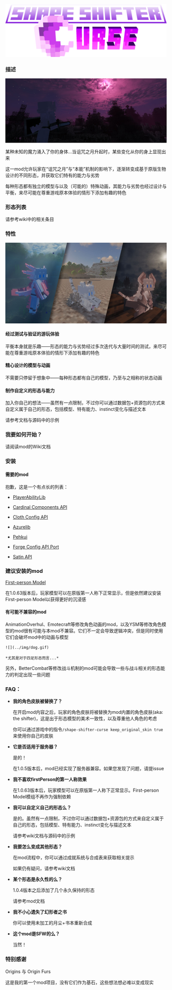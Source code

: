 ![](../img/Banner.png)



### 描述

![](../img/img2.jpg)

某种未知的魔力涌入了你的身体…当诅咒之月升起时，某些变化从你的身上显现出来

这一mod允许玩家在“诅咒之月”与“本能”机制的影响下，逐渐转变成基于原版生物设计的不同形态，并获取它们特有的能力与劣势

每种形态都有独立的模型与以及（可能的）特殊动画，其能力与劣势也经过设计与平衡，来尽可能在尊重游戏原本体验的情形下添加有趣的特色

### 形态列表

请参考wiki中的相关条目

### 特性

![](../img/img1.jpg)

#### 经过测试与验证的游玩体验

平衡本身就是乐趣——形态的能力与劣势经过多次迭代与大量时间的测试，来尽可能在尊重游戏原本体验的情形下添加有趣的特色

#### 精心设计的模型与动画

不需要只停留于想象中——每种形态都有自己的模型，乃至与之相称的状态动画

#### 制作自定义的形态与能力

加入你自己的想法——虽然有一点限制，不过你可以通过数据包+资源包的方式来自定义属于自己的形态，包括模型、特有能力、instinct变化与描述文本

请参考文档与源码中的示例

### 我要如何开始？

请阅读mod的Wiki文档

### 安装

#### 需要的mod

抱歉，这是一个有点长的列表：

- [PlayerAbilityLib](https://www.curseforge.com/minecraft/mc-mods/pal)

- [Cardinal Components API](https://www.curseforge.com/minecraft/mc-mods/cardinal-components-api)

- [Cloth Config API](https://www.curseforge.com/minecraft/mc-mods/cloth-config)

- [Azurelib](https://www.curseforge.com/minecraft/mc-mods/azurelib)

- [Pehkui](https://www.curseforge.com/minecraft/mc-mods/pehkui)

- [Forge Config API Port](https://www.curseforge.com/minecraft/mc-mods/forge-config-api-port-fabric)

- [Satin API](https://www.curseforge.com/minecraft/mc-mods/satin-api)

### 建议安装的mod

[First-person Model](https://www.curseforge.com/minecraft/mc-mods/first-person-model)

在1.0.63版本后，玩家模型可以在原版第一人称下正常显示，但是依然建议安装First-person Model以获得更好的沉浸感

#### 有可能不兼容的mod

AnimationOverhul、Emotecraft等修改角色动画的mod，以及YSM等修改角色模型的mod很有可能与本mod不兼容。它们不一定会导致逻辑冲突，但是同时使用它们会破坏mod中的动画与模型

    ![](../img/dog.gif)

    *尤其是对于四足形态而言...*

另外，BetterCombat等修改战斗机制的mod可能会导致一些与战斗相关的形态能力的判定出现一些问题

### FAQ：

- **我的角色皮肤被替换了？**

    在开启mod内容之后，玩家的角色皮肤将被替换为mod内置的角色皮肤(aka: the shifter)，这是出于形态模型的美术一致性，以及尊重他人角色的考虑

    你可以通过游戏中的指令`/shape-shifter-curse keep_original_skin true`来使用你自己的皮肤

- **它是否适用于服务器？**

   是的！

   在1.0.5版本后，mod已经实现了服务器兼容。如果您发现了问题，请提issue

- **我不喜欢firstPerson的第一人称效果**

    在1.0.63版本后，玩家模型可以在原版第一人称下正常显示。First-person Model模组不再作为强制依赖

- **我可以自定义自己的形态么？**

    是的。虽然有一点限制，不过你可以通过数据包+资源包的方式来自定义属于自己的形态，包括模型、特有能力、instinct变化与描述文本

    请参考wiki文档与源码中的示例

- **我要怎么变成其他形态？**

   在mod流程中，你可以通过成就系统与合成表来获取相关提示 

   如果仍有疑问，请参考wiki文档

- **某个形态是永久性的么？**

    1\.0.4版本之后添加了几个永久保持的形态

   请参考mod文档

- **我不小心遗失了幻形者之书**

    你可以使用未加工的月尘+书本重新合成

- **这个mod是SFW的么？**

    当然！

### 特别感谢

Origins 与 Origin Furs

这是我的第一个mod项目，没有它们作为基石，这些想法想必难以变成现实